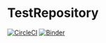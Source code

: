 # TestRepository
[![CircleCI](https://circleci.com/gh/MMurdock777/TestRepository/tree/master.svg?style=svg)](https://circleci.com/gh/MMurdock777/TestRepository/tree/master)
[![Binder](https://mybinder.org/badge_logo.svg)](https://mybinder.org/v2/gh/MMurdock777/TestRepository/master) 
